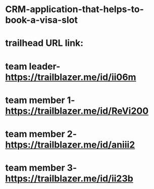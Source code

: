 # CRM-application-that-helps-to-book-a-visa-slot
# trailhead URL link:
# team leader-https://trailblazer.me/id/ii06m
# team member 1-https://trailblazer.me/id/ReVi200
# team member 2-https://trailblazer.me/id/aniii2
# team member 3-https://trailblazer.me/id/ii23b
